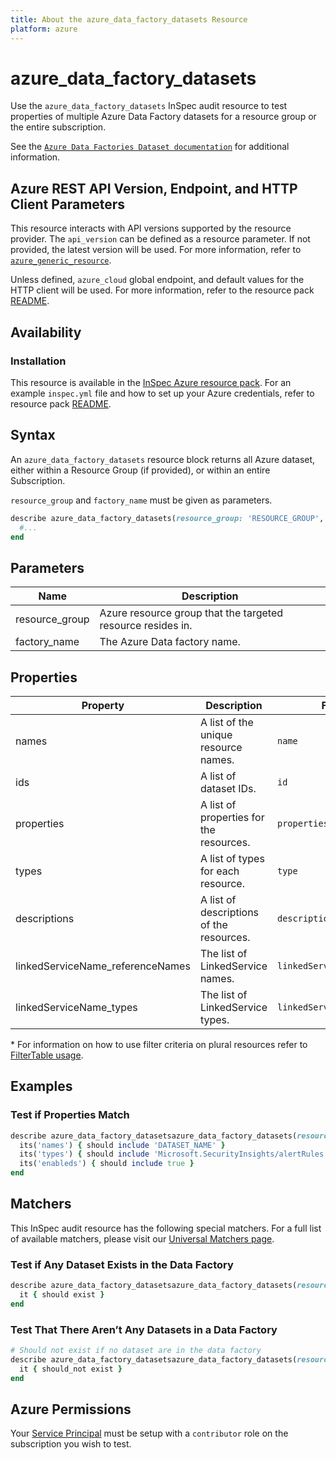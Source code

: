 ```yaml
---
title: About the azure_data_factory_datasets Resource
platform: azure
---
```


# azure_data_factory_datasets

Use the `azure_data_factory_datasets` InSpec audit resource to test properties of multiple Azure Data Factory datasets for a resource group or the entire subscription.

See the [`Azure Data Factories Dataset documentation`](https://docs.microsoft.com/en-us/rest/api/datafactory/datasets/get) for additional information.

## Azure REST API Version, Endpoint, and HTTP Client Parameters

This resource interacts with API versions supported by the resource provider.
The `api_version` can be defined as a resource parameter.
If not provided, the latest version will be used.
For more information, refer to [`azure_generic_resource`](azure_generic_resource.md).

Unless defined, `azure_cloud` global endpoint, and default values for the HTTP client will be used.
For more information, refer to the resource pack [README](../../README.md).

## Availability

### Installation

This resource is available in the [InSpec Azure resource pack](https://github.com/inspec/inspec-azure).
For an example `inspec.yml` file and how to set up your Azure credentials, refer to resource pack [README](../../README.md#Service-Principal).

## Syntax

An `azure_data_factory_datasets` resource block returns all Azure dataset, either within a Resource Group (if provided), or within an entire Subscription.

`resource_group` and `factory_name` must be given as parameters.

```ruby
describe azure_data_factory_datasets(resource_group: 'RESOURCE_GROUP', factory_name: 'FACTORY_NAME') do
  #...
end
```

## Parameters

| Name                           | Description                                                                       |
|--------------------------------|-----------------------------------------------------------------------------------|
| resource_group                 | Azure resource group that the targeted resource resides in.                       |
| factory_name                   | The Azure Data factory name.|

## Properties

| Property        | Description                                            | Filter Criteria<superscript>*</superscript> |
|-----------------|---------------------------------------------------------|-----------------|
| names           | A list of the unique resource names.                    | `name`          |
| ids             | A list of dataset IDs.                                  | `id`            |
| properties      | A list of properties for the resources.                 | `properties`          |
| types           | A list of types for each resource.                      | `type`          |
| descriptions    | A list of descriptions of the resources.                | `description` |
| linkedServiceName_referenceNames| The list of LinkedService names.            | `linkedServiceName_referenceName` |
| linkedServiceName_types | The list of LinkedService types.              | `linkedServiceName_type` |

<superscript>*</superscript> For information on how to use filter criteria on plural resources refer to [FilterTable usage](https://github.com/inspec/inspec/blob/master/dev-docs/filtertable-usage.md).

## Examples

### Test if Properties Match

```ruby
describe azure_data_factory_datasetsazure_data_factory_datasets(resource_group: 'RESOURCE_GROUP', factory_name: 'FACTORY_NAME') do
  its('names') { should include 'DATASET_NAME' }
  its('types') { should include 'Microsoft.SecurityInsights/alertRules' }
  its('enableds') { should include true }
end
```

## Matchers

This InSpec audit resource has the following special matchers. For a full list of available matchers, please visit our [Universal Matchers page](https://docs.chef.io/inspec/matchers/).

### Test if Any Dataset Exists in the Data Factory

```ruby
describe azure_data_factory_datasetsazure_data_factory_datasets(resource_group: 'RESOURCE_GROUP', factory_name: 'FACTORY_NAME') do
  it { should exist }
end
```

### Test That There Aren’t Any Datasets in a Data Factory

```ruby
# Should not exist if no dataset are in the data factory
describe azure_data_factory_datasetsazure_data_factory_datasets(resource_group: 'RESOURCE_GROUP', factory_name: 'FACTORY_NAME') do
  it { should_not exist }
end
```

## Azure Permissions

Your [Service Principal](https://docs.microsoft.com/en-us/azure/azure-resource-manager/resource-group-create-service-principal-portal) must be setup with a `contributor` role on the subscription you wish to test.
